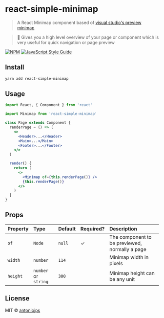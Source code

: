 # react-simple-minimap

> A React Minimap component based of [visual studio's preview minimap](https://code.visualstudio.com/updates/v1_10#_preview-minimap)

> 🗾 Gives you a high level overview of your page or component which is very useful for quick navigation or page preview

[![NPM](https://img.shields.io/npm/v/react-simple-minimap.svg)](https://www.npmjs.com/package/react-simple-minimap) [![JavaScript Style Guide](https://img.shields.io/badge/code_style-standard-brightgreen.svg)](https://standardjs.com)

## Install

```bash
yarn add react-simple-minimap
```

## Usage

```jsx
import React, { Component } from 'react'

import Minimap from 'react-simple-minimap'

class Page extends Component {
  renderPage = () => (
    <>
      <Header>...</Header>
      <Main>...</Main>
      <Footer>...</Footer>
    </>
  )

  render() {
    return (
      <>
        <Minimap of={this.renderPage()} />
        {this.renderPage()}
      </>
    )
  }
}
```

## Props

| Property | Type                 | Default | Required? | Description                                    |
| :------- | :------------------- | :------ | :-------- | :--------------------------------------------- |
| `of`     | `Node`               | `null`  | ✓         | The component to be previewed, normally a page |
| `width`  | `number`             | `114`   |           | Minimap width in pixels                        |
| `height` | `number` or `string` | `300`   |           | Minimap height can be any unit                 |

## License

MIT © [antoniojps](https://github.com/antoniojps)
